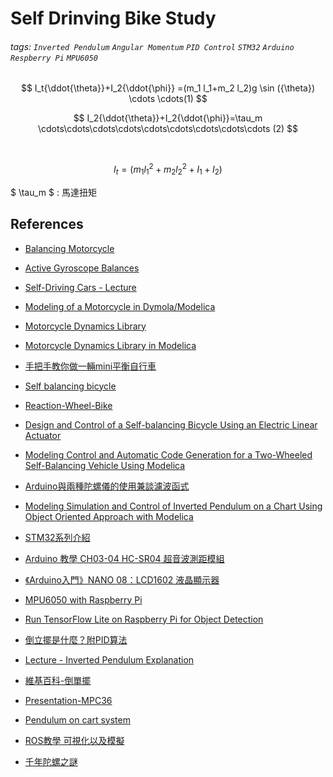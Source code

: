 # Self Drinving Bike Study
###### tags: `Inverted Pendulum` `Angular Momentum` `PID Control` `STM32` `Arduino` `Respberry Pi` `MPU6050`  
##
$$ I_t{\ddot{\theta}}+I_2{\ddot{\phi}} =(m_1 l_1+m_2 l_2)g \sin ({\theta}) \cdots \cdots(1) $$

$$ I_2{\ddot{\theta}}+I_2{\ddot{\phi}}=\tau_m \cdots\cdots\cdots\cdots\cdots\cdots\cdots\cdots\cdots (2) $$

<br>

$$ I_t=(m_1 l{_1^2}+m_2 l{_2^2}+I_1+I_2) $$

$ \tau_m $ : 馬達扭矩

## References
- [Balancing Motorcycle](https://www.youtube.com/watch?v=SUVtObDFFWY&list=RDLV0312BNqIBFI&index=8)
- [Active Gyroscope Balances](https://www.youtube.com/watch?v=UVJx8T8wTQA)
- [Self-Driving Cars - Lecture](https://www.youtube.com/watch?v=ipay3o2kBoU&list=PL05umP7R6ij321zzKXK6XCQXAaaYjQbzr)

- [Modeling of a Motorcycle in
Dymola/Modelica](https://people.inf.ethz.ch/fcellier/MS/schmitt_ms.pdf)

- [Motorcycle Dynamics Library](https://build.openmodelica.org/Documentation/MotorcycleDynamics.html)

- [Motorcycle Dynamics Library in Modelica](https://modelica.org/events/modelica2006/Proceedings/sessions/Session2b2.pdf)

- [手把手教你做一輛mini平衡自行車](https://www.eet-china.com/mp/a63913.html)

- [Self balancing bicycle](https://www.youtube.com/watch?v=UzjqdoTVhOU)

- [Reaction-Wheel-Bike](https://github.com/remrc/Reaction-Wheel-Bike)

- [Design and Control of a Self-balancing Bicycle Using an Electric Linear Actuator](https://deepblue.lib.umich.edu/bitstream/handle/2027.42/148871/MastersThesis_FinalDraft%20(3).pdf?sequence=1)

- [Modeling Control and Automatic Code Generation for a Two-Wheeled Self-Balancing Vehicle Using Modelica](https://lup.lub.lu.se/luur/download?func=downloadFile&recordOId=8847398&fileOId=8859286)

- [Arduino與兩種陀螺儀的使用兼談濾波函式](https://www.youtube.com/watch?v=6lUjqTwy6cA)

- [Modeling Simulation and Control of Inverted Pendulum on a Chart Using Object Oriented Approach with Modelica](http://marjan.fesb.hr/~jmusic/josip_files/dymola_clanak_music.pdf)

- [STM32系列介紹](https://ithelp.ithome.com.tw/articles/10235889)

- [Arduino 教學 CH03-04 HC-SR04 超音波測距模組](https://www.youtube.com/watch?v=PpCpaMx36Fk)

- [《Arduino入門》NANO 08：LCD1602 液晶顯示器](https://www.youtube.com/watch?v=QsBYpf-oGLs)

- [MPU6050 with Raspberry Pi](https://www.youtube.com/watch?v=JTFa5l7zAA4&t=242s)

- [Run TensorFlow Lite on Raspberry Pi for Object Detection](https://www.youtube.com/watch?v=aimSGO倒立擺是什麼？有哪些用途？附PID算法那實現代碼)

- [倒立擺是什麼？附PID算法](https://kknews.cc/zh-tw/tech/y5pm58n.html)

- [Lecture - Inverted Pendulum Explanation](https://www.youtube.com/watch?v=OB3ufWYpj-I&list=PLjOmIBPtRZG_ybJMywubA98TfQDGleDtF)

- [維基百科-倒單擺](https://zh.m.wikipedia.org/zh-hant/%E5%80%92%E5%96%AE%E6%93%BA)

- [Presentation-MPC36](https://www.youtube.com/watch?v=wLS1dd5TUk8)

- [Pendulum on cart system](https://www.youtube.com/watch?v=c3z4eo6s0Ek)

- [ROS教學 可視化以及模擬](https://www.youtube.com/watch?v=wHsZ4bMAZDI)

- [千年陀螺之謎](https://www.youtube.com/watch?v=9GHkSuQ97WA)